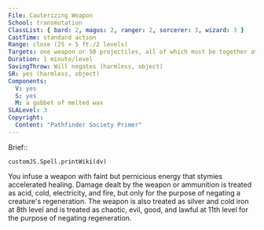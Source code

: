 ```yaml
---
File: Cauterizing Weapon
School: transmutation
ClassList: { bard: 2, magus: 2, ranger: 2, sorcerer: 3, wizard: 3 }
CastTime: standard action
Range: close (25 + 5 ft./2 levels)
Targets: one weapon or 50 projectiles, all of which must be together at the time of casting
Duration: 1 minute/level
SavingThrow: Will negates (harmless, object)
SR: yes (harmless, object)
Components:
  V: yes
  S: yes
  M: a gobbet of melted wax
SLALevel: 3
Copyright:
  Content: "Pathfinder Society Primer"
---
```

Brief:: 

```dataviewjs
customJS.Spell.printWiki(dv)
```

You infuse a weapon with faint but pernicious energy that stymies accelerated healing. Damage dealt by the weapon or ammunition is treated as acid, cold, electricity, and fire, but only for the purpose of negating a creature's regeneration. The weapon is also treated as silver and cold iron at 8th level and is treated as chaotic, evil, good, and lawful at 11th level for the purpose of negating regeneration.
